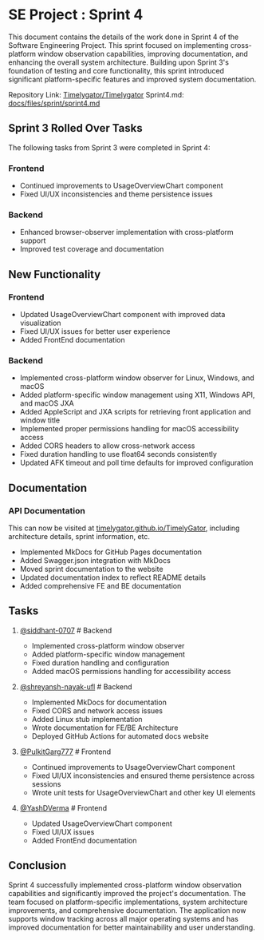 # SE Project : Sprint 4

This document contains the details of the work done in Sprint 4 of the Software Engineering Project. This sprint focused on implementing cross-platform window observation capabilities, improving documentation, and enhancing the overall system architecture. Building upon Sprint 3's foundation of testing and core functionality, this sprint introduced significant platform-specific features and improved system documentation.

Repository Link: [Timelygator/Timelygator](https://github.com/timelygator/TimelyGator)
Sprint4.md: [docs/files/sprint/sprint4.md](https://github.com/timelygator/TimelyGator/blob/main/docs/files/sprint/Sprint4.md)

## Sprint 3 Rolled Over Tasks

The following tasks from Sprint 3 were completed in Sprint 4:

### Frontend
- Continued improvements to UsageOverviewChart component
- Fixed UI/UX inconsistencies and theme persistence issues

### Backend
- Enhanced browser-observer implementation with cross-platform support
- Improved test coverage and documentation

## New Functionality

### Frontend
- Updated UsageOverviewChart component with improved data visualization
- Fixed UI/UX issues for better user experience
- Added FrontEnd documentation

### Backend
- Implemented cross-platform window observer for Linux, Windows, and macOS
- Added platform-specific window management using X11, Windows API, and macOS JXA
- Added AppleScript and JXA scripts for retrieving front application and window title
- Implemented proper permissions handling for macOS accessibility access
- Added CORS headers to allow cross-network access
- Fixed duration handling to use float64 seconds consistently
- Updated AFK timeout and poll time defaults for improved configuration

## Documentation

### API Documentation

This can now be visited at [timelygator.github.io/TimelyGator](https://timelygator.github.io/TimelyGator/), including architecture details, sprint information, etc.

- Implemented MkDocs for GitHub Pages documentation
- Added Swagger.json integration with MkDocs
- Moved sprint documentation to the website
- Updated documentation index to reflect README details
- Added comprehensive FE and BE documentation

## Tasks

1. [@siddhant-0707](https://github.com/siddhant-0707) # Backend
   - Implemented cross-platform window observer
   - Added platform-specific window management
   - Fixed duration handling and configuration
   - Added macOS permissions handling for accessibility access

2. [@shreyansh-nayak-ufl](https://github.com/shreyansh-nayak-ufl) # Backend
   - Implemented MkDocs for documentation
   - Fixed CORS and network access issues
   - Added Linux stub implementation
   - Wrote documentation for FE/BE Architecture
   - Deployed GitHub Actions for automated docs website

3. [@PulkitGarg777](https://github.com/PulkitGarg777) # Frontend
   - Continued improvements to UsageOverviewChart component
   - Fixed UI/UX inconsistencies and ensured theme persistence across sessions
   - Wrote unit tests for UsageOverviewChart and other key UI elements

4. [@YashDVerma](https://github.com/YashDVerma) # Frontend
   - Updated UsageOverviewChart component
   - Fixed UI/UX issues
   - Added FrontEnd documentation

## Conclusion

Sprint 4 successfully implemented cross-platform window observation capabilities and significantly improved the project's documentation. The team focused on platform-specific implementations, system architecture improvements, and comprehensive documentation. The application now supports window tracking across all major operating systems and has improved documentation for better maintainability and user understanding.
